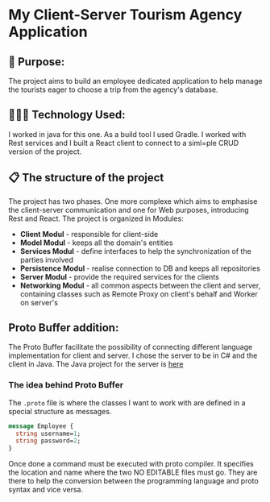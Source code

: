 # My Client-Server Tourism Agency Application

## 🎯 Purpose:
The project aims to build an employee dedicated application to help manage the tourists eager to choose a trip from the agency's database.

## 👩🏻‍💻 Technology Used:
I worked in java for this one. As a build tool I used Gradle. I worked with Rest services and I built a React client to connect to a siml=ple CRUD version of the project.

## 📋 The structure of the project
The project has two phases. One more complexe which aims to emphasise the client-server communication and one for Web purposes, introducing Rest and React.
The project is organized in Modules:
- **Client Modul** - responsible for client-side
- **Model Modul** - keeps all the domain's entities
- **Services Modul** - define interfaces to help the synchronization of the parties involved
- **Persistence Modul** - realise connection to DB and keeps all repositories
- **Server Modul** - provide the required services for the clients
- **Networking Modul** - all common aspects between the client and server, containing classes such as Remote Proxy on client's behalf and Worker on server's

## Proto Buffer addition:
The Proto Buffer facilitate the possibility of connecting different language implementation for client and server. I chose the server to be in C# and the client in Java.
The Java project for the server is [here](https://github.com/Alexandra7a/TourismAgencyCSharp.git)
### The idea behind Proto Buffer
The `.proto` file is where the classes I want to work with are defined in a special structure as messages. 
```protobuf
message Employee {
  string username=1;
  string password=2;
}
```
Once done a command must be executed with proto compiler. It specifies the location and name where the two NO EDITABLE files must go. They are there to help the conversion between the programming language and proto syntax and vice versa.

